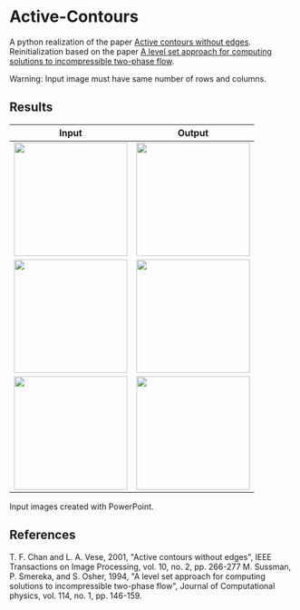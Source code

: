 # Active-Contours
A python realization of the paper [Active contours without edges](https://ieeexplore.ieee.org/abstract/document/902291).
Reinitialization based on the paper [A level set approach for computing solutions to incompressible two-phase flow](https://www.sciencedirect.com/science/article/pii/S0021999184711557).

Warning: Input image must have same number of rows and columns.

## Results
|Input|Output|
|----------|----------|
|<img src="https://user-images.githubusercontent.com/63445411/184119140-fe3354e7-61dd-430b-ba63-36d5cecae70b.jpg" width=200 height=200>|<img src="https://user-images.githubusercontent.com/63445411/184119325-6c10b45e-43cc-4f5d-9a70-893b68e888bb.png" width=200 height=200>|
|<img src="https://user-images.githubusercontent.com/63445411/184120544-a08ef37a-4e91-4992-82a3-cbd78efcc3c6.png" width=200 height=200>|<img src="https://user-images.githubusercontent.com/63445411/184120578-64175430-d07c-44e9-8f73-a7b632316d2b.png" width=200 height=200>|
|<img src="https://user-images.githubusercontent.com/63445411/184120407-0531c557-7d73-4dbc-830b-eadb4a43fb28.png" width=200 height=200>|<img src="https://user-images.githubusercontent.com/63445411/184120751-55ad55c4-620d-4e03-80aa-72518fdc5ce8.png" width=200 height=200>|

Input images created with PowerPoint.

## References
T. F. Chan and L. A. Vese, 2001, "Active contours without edges", IEEE Transactions on Image Processing, vol. 10, no. 2, pp. 266-277
M. Sussman, P. Smereka, and S. Osher, 1994, "A level set approach for computing solutions to incompressible two-phase flow", Journal of Computational physics, vol. 114, no. 1, pp. 146-159.
